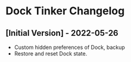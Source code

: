 # Dock Tinker Changelog

## [Initial Version] - 2022-05-26

- Custom hidden preferences of Dock, backup
- Restore and reset Dock state.